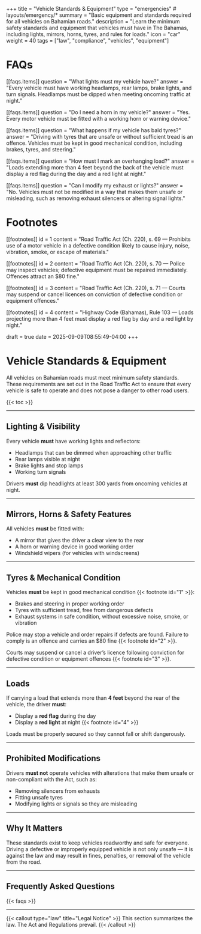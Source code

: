 +++
title = "Vehicle Standards & Equipment"
type = "emergencies"           # layouts/emergency/*
summary = "Basic equipment and standards required for all vehicles on Bahamian roads."
description = "Learn the minimum safety standards and equipment that vehicles must have in The Bahamas, including lights, mirrors, horns, tyres, and rules for loads."
icon = "car"                  
weight = 40
tags = ["law", "compliance", "vehicles", "equipment"]

# FAQs
[[faqs.items]]
question = "What lights must my vehicle have?"
answer = "Every vehicle must have working headlamps, rear lamps, brake lights, and turn signals. Headlamps must be dipped when meeting oncoming traffic at night."

[[faqs.items]]
question = "Do I need a horn in my vehicle?"
answer = "Yes. Every motor vehicle must be fitted with a working horn or warning device."

[[faqs.items]]
question = "What happens if my vehicle has bald tyres?"
answer = "Driving with tyres that are unsafe or without sufficient tread is an offence. Vehicles must be kept in good mechanical condition, including brakes, tyres, and steering."

[[faqs.items]]
question = "How must I mark an overhanging load?"
answer = "Loads extending more than 4 feet beyond the back of the vehicle must display a red flag during the day and a red light at night."

[[faqs.items]]
question = "Can I modify my exhaust or lights?"
answer = "No. Vehicles must not be modified in a way that makes them unsafe or misleading, such as removing exhaust silencers or altering signal lights."

# Footnotes
[[footnotes]]
id = 1
content = "Road Traffic Act (Ch. 220), s. 69 — Prohibits use of a motor vehicle in a defective condition likely to cause injury, noise, vibration, smoke, or escape of materials."

[[footnotes]]
id = 2
content = "Road Traffic Act (Ch. 220), s. 70 — Police may inspect vehicles; defective equipment must be repaired immediately. Offences attract an $80 fine."

[[footnotes]]
id = 3
content = "Road Traffic Act (Ch. 220), s. 71 — Courts may suspend or cancel licences on conviction of defective condition or equipment offences."

[[footnotes]]
id = 4
content = "Highway Code (Bahamas), Rule 103 — Loads projecting more than 4 feet must display a red flag by day and a red light by night."


draft = true
date = 2025-09-09T08:55:49-04:00
+++

# Vehicle Standards & Equipment

All vehicles on Bahamian roads must meet minimum safety standards. These requirements are set out in the Road Traffic Act to ensure that every vehicle is safe to operate and does not pose a danger to other road users.

{{< toc >}}

---

## Lighting & Visibility
Every vehicle **must** have working lights and reflectors:  
- Headlamps that can be dimmed when approaching other traffic  
- Rear lamps visible at night  
- Brake lights and stop lamps  
- Working turn signals  

Drivers **must** dip headlights at least 300 yards from oncoming vehicles at night.

---

## Mirrors, Horns & Safety Features
All vehicles **must** be fitted with:  
- A mirror that gives the driver a clear view to the rear  
- A horn or warning device in good working order  
- Windshield wipers (for vehicles with windscreens)  

---

## Tyres & Mechanical Condition
Vehicles **must** be kept in good mechanical condition {{< footnote id="1" >}}:  
- Brakes and steering in proper working order  
- Tyres with sufficient tread, free from dangerous defects  
- Exhaust systems in safe condition, without excessive noise, smoke, or vibration  

Police may stop a vehicle and order repairs if defects are found. Failure to comply is an offence and carries an $80 fine {{< footnote id="2" >}}.  

Courts may suspend or cancel a driver’s licence following conviction for defective condition or equipment offences {{< footnote id="3" >}}.  

---

## Loads
If carrying a load that extends more than **4 feet** beyond the rear of the vehicle, the driver **must**:  
- Display a **red flag** during the day  
- Display a **red light** at night {{< footnote id="4" >}}  

Loads must be properly secured so they cannot fall or shift dangerously.

---

## Prohibited Modifications
Drivers **must not** operate vehicles with alterations that make them unsafe or non-compliant with the Act, such as:  
- Removing silencers from exhausts  
- Fitting unsafe tyres  
- Modifying lights or signals so they are misleading  

---

## Why It Matters
These standards exist to keep vehicles roadworthy and safe for everyone. Driving a defective or improperly equipped vehicle is not only unsafe — it is against the law and may result in fines, penalties, or removal of the vehicle from the road.

---


## Frequently Asked Questions

{{< faqs >}}
 
---

{{< callout type="law" title="Legal Notice" >}}
This section summarizes the law. The Act and Regulations prevail.
{{< /callout >}}

